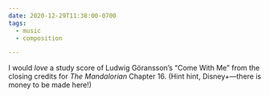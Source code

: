 ```yaml
---
date: 2020-12-29T11:38:00-0700
tags:
  - music
  - composition

---
```


I would *love* a study score of Ludwig Göransson’s “Come With Me” from the closing credits for <cite>The Mandalorian</cite> Chapter 16. (Hint hint, Disney+—there is money to be made here!)
